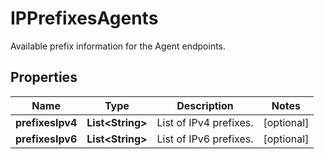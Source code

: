 # IPPrefixesAgents

Available prefix information for the Agent endpoints.

## Properties

| Name             | Type                   | Description            | Notes      |
| ---------------- | ---------------------- | ---------------------- | ---------- |
| **prefixesIpv4** | **List&lt;String&gt;** | List of IPv4 prefixes. | [optional] |
| **prefixesIpv6** | **List&lt;String&gt;** | List of IPv6 prefixes. | [optional] |
